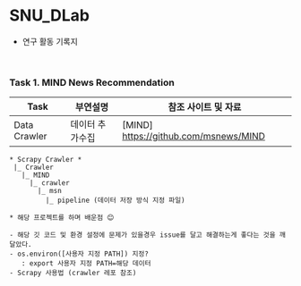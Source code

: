 # SNU_DLab

* 연구 활동 기록지 

<br>

### Task 1. MIND News Recommendation

| Task |  부연설명 |  참조 사이트 및 자료 |
|------|---------|------------------|
| Data Crawler | 데이터 추가수집 | [MIND] https://github.com/msnews/MIND |

```
* Scrapy Crawler *
 |_ Crawler  
   |_ MIND  
     |_ crawler  
       |_ msn  
         |_ pipeline (데이터 저장 방식 지정 파일)  
```


```
* 해당 프로젝트를 하며 배운점 😊

- 해당 깃 코드 및 환경 설정에 문제가 있을경우 issue를 달고 해결하는게 좋다는 것을 깨달았다.
- os.environ([사용자 지정 PATH]) 지정? 
   : export 사용자 지정 PATH=해당 데이터 
- Scrapy 사용법 (crawler 레포 참조)

```

<br>
